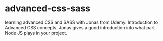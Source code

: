 # advanced-css-sass
learning advanced CSS and SASS with Jonas from Udemy.
Introduction to Advanced CSS concepts.
Jonas gives a good introduction into what part Node JS plays in your project.
